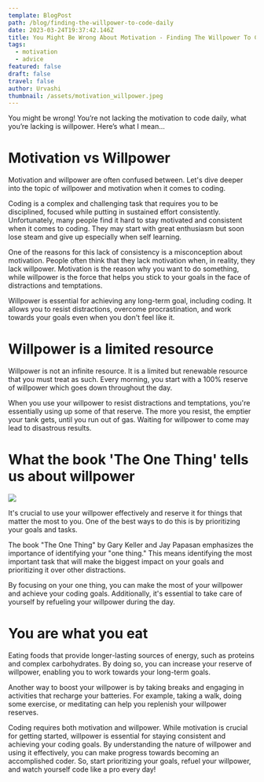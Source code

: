 ```yaml
---
template: BlogPost
path: /blog/finding-the-willpower-to-code-daily
date: 2023-03-24T19:37:42.146Z
title: You Might Be Wrong About Motivation - Finding The Willpower To Code Daily
tags:
  - motivation
  - advice
featured: false
draft: false
travel: false
author: Urvashi
thumbnail: /assets/motivation_willpower.jpeg
---
```

You might be wrong! You’re not lacking the motivation to code daily, what you’re lacking is willpower. Here’s what I mean…

# Motivation vs Willpower

Motivation and willpower are often confused between.
Let's dive deeper into the topic of willpower and motivation when it comes to coding.

Coding is a complex and challenging task that requires you to be disciplined, focused while putting in sustained effort consistently. Unfortunately, many people find it hard to stay motivated and consistent when it comes to coding. They may start with great enthusiasm but soon lose steam and give up especially when self learning.

One of the reasons for this lack of consistency is a misconception about motivation. People often think that they lack motivation when, in reality, they lack willpower. Motivation is the reason why you want to do something, while willpower is the force that helps you stick to your goals in the face of distractions and temptations.

Willpower is essential for achieving any long-term goal, including coding. It allows you to resist distractions, overcome procrastination, and work towards your goals even when you don't feel like it.

# Willpower is a limited resource

Willpower is not an infinite resource. It is a limited but renewable resource that you must treat as such. Every morning, you start with a 100% reserve of willpower which goes down throughout the day.

When you use your willpower to resist distractions and temptations, you're essentially using up some of that reserve. The more you resist, the emptier your tank gets, until you run out of gas. Waiting for willpower to come may lead to disastrous results.

# What the book 'The One Thing' tells us about willpower

![](/assets/The-One-Thing.png)

It's crucial to use your willpower effectively and reserve it for things that matter the most to you. One of the best ways to do this is by prioritizing your goals and tasks.

The book "The One Thing" by Gary Keller and Jay Papasan emphasizes the importance of identifying your "one thing." This means identifying the most important task that will make the biggest impact on your goals and prioritizing it over other distractions.

By focusing on your one thing, you can make the most of your willpower and achieve your coding goals. Additionally, it's essential to take care of yourself by refueling your willpower during the day.

# You are what you eat

Eating foods that provide longer-lasting sources of energy, such as proteins and complex carbohydrates. By doing so, you can increase your reserve of willpower, enabling you to work towards your long-term goals.

Another way to boost your willpower is by taking breaks and engaging in activities that recharge your batteries. For example, taking a walk, doing some exercise, or meditating can help you replenish your willpower reserves.

Coding requires both motivation and willpower. While motivation is crucial for getting started, willpower is essential for staying consistent and achieving your coding goals. By understanding the nature of willpower and using it effectively, you can make progress towards becoming an accomplished coder. So, start prioritizing your goals, refuel your willpower, and watch yourself code like a pro every day!
